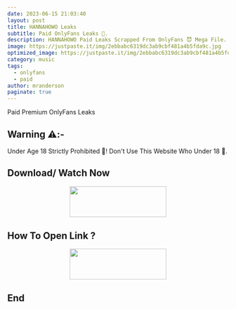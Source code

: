```yaml
---
date: 2023-06-15 21:03:40
layout: post
title: HANNAHOWO Leaks
subtitle: Paid OnlyFans Leaks 🥵.
description: HANNAHOWO Paid Leaks Scrapped From OnlyFans 😈 Mega File.
image: https://justpaste.it/img/2ebbabc6319dc3ab9cbf481a4b5fda9c.jpg
optimized_image: https://justpaste.it/img/2ebbabc6319dc3ab9cbf481a4b5fda9c.jpg
category: music
tags:
  - onlyfans
  - paid
author: mranderson
paginate: true
---
```


Paid Premium OnlyFans Leaks

<!--page-->

## Warning ⚠️:-
Under Age 18 Strictly Prohibited 🚫! Don't Use This Website Who Under 18 🥵.

## Download/ Watch Now

<p align="center"><a href="https://m.easysky.in/4RPxYx2b"><img src="https://img.shields.io/badge/Mega-Link-black?&style=for-the-badge&logo=mega" width="220" height="70.45"></a></p>

## How To Open Link ?

<p align="center"><a href="https://t.me/HowToRedirect/5"><img src="https://img.shields.io/badge/HowToOpen-Link-black?&style=for-the-badge&logo=telegram" width="220" height="70.45"></a></p>

## End